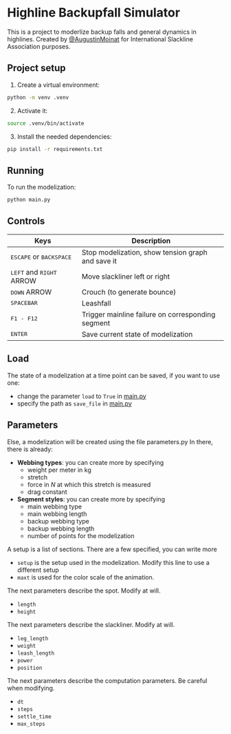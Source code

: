 # Highline Backupfall Simulator

This is a project to moderlize backup falls and general dynamics in highlines.
Created by [@AugustinMoinat](https://github.com/AugustinMoinat) for International Slackline Association purposes.


## Project setup

1. Create a virtual environment:
```bash
python -m venv .venv
```
2. Activate it:
```bash
source .venv/bin/activate
```
3. Install the needed dependencies:
```bash
pip install -r requirements.txt
```


## Running 

To run the modelization:
```bash
python main.py
```


## Controls

|Keys|Description|
|---|---|
|<kbd>ESCAPE</kbd> or <kbd>BACKSPACE</kbd> | Stop modelization, show tension graph and save it|
|<kbd>LEFT</kbd> and <kbd>RIGHT</kbd> ARROW | Move slackliner left or right|
|<kbd>DOWN</kbd> ARROW | Crouch (to generate bounce)|
|<kbd>SPACEBAR</kbd> | Leashfall|
|<kbd>F1 - F12</kbd> | Trigger mainline failure on corresponding segment|
|<kbd>ENTER</kbd> | Save current state of modelization|


## Load

The state of a modelization at a time point can be saved, if you want to use one:
- change the parameter `load` to `True` in [main.py](main.py)
- specify the path as `save_file` in [main.py](main.py)


## Parameters

Else, a modelization will be created using the file parameters.py
In there, there is already:
- **Webbing types**: you can create more by specifying
	- weight per meter in kg
	- stretch
	- force in _N_ at which this stretch is measured
	- drag constant
- **Segment styles**: you can create more by specifying
	- main webbing type
	- main webbing length
	- backup webbing type
	- backup webbing  length
	- number of points for the modelization

A setup is a list of sections. There are a few specified, you can write more
- `setup` is the setup used in the modelization. Modify this line to use a different setup
- `maxt` is used for the color scale of the animation.

The next parameters describe the spot. Modify at will.
- `length`
- `height`

The next parameters describe the slackliner. Modify at will.
- `leg_length`
- `weight`
- `leash_length`
- `power`
- `position`

The next parameters describe the computation parameters. Be careful when modifying.
- `dt`
- `steps`
- `settle_time`
- `max_steps`
